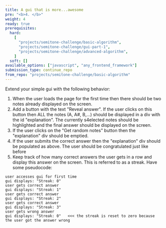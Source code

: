 ```yaml
---
title: A gui that is more...awesome
pre: "<b>4. </b>"
weight: 4
ready: true
prerequisites:
  hard:
    [
      "projects/semitone-challenge/basic-algorithm",
      "projects/semitone-challenge/gui-part-1",
      "projects/semitone-challenge/advanced-algorithm",
    ]
  soft: []
available_options: ["javascript", "any_frontend_framework"]
submission_type: continue_repo
from_repo: "projects/semitone-challenge/basic-algorithm"
---
```


Extend your simple gui with the following behavior:

1. When the user loads the page for the first time then there should be two notes already displayed on the screen.
2. Add a button with the text "Reveal answer". If the user clicks on this button then ALL the notes (A, A#, B,...) should be displayed in a div with the id "explanation". The currently s4elected notes should be highlighted and the final answer should be displayed on the screen.
3. If the user clicks on the "Get random notes" button then the "explanation" div should be emptied.
4. If the user submits the correct answer then the "explanation" div should be populated as above. The user should be congratulated just like before
5. Keep track of how many correct answers the user gets in a row and display this answer on the screen. This is referred to as a streak. Have some pseudocode:

```
user accesses gui for first time
gui displays: "Streak: 0"
user gets correct answer
gui displays: "Streak: 1"
user gets correct answer
gui displays: "Streak: 2"
user gets correct answer
gui displays: "Streak: 3"
user gets wrong answer
gui displays: "Streak: 0"   <<< the streak is reset to zero because the user got the answer wrong
```
